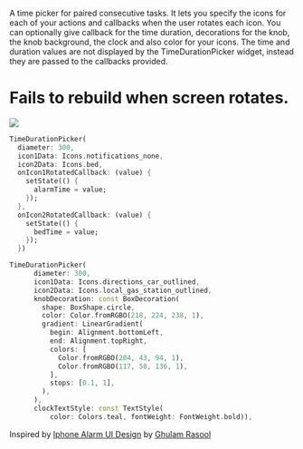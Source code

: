 <!-- 
This README describes the package. If you publish this package to pub.dev,
this README's contents appear on the landing page for your package.

For information about how to write a good package README, see the guide for
[writing package pages](https://dart.dev/guides/libraries/writing-package-pages). 

For general information about developing packages, see the Dart guide for
[creating packages](https://dart.dev/guides/libraries/create-library-packages)
and the Flutter guide for
[developing packages and plugins](https://flutter.dev/developing-packages). 
-->

A time picker for paired consecutive tasks. It lets you specify the icons for each of your actions and callbacks when the user rotates each icon. You can optionally give callback for the time duration, decorations for the knob, the knob background, the clock and also color for your icons. The time and duration values are not displayed by the TimeDurationPicker widget, instead they are passed to the callbacks provided.

# Fails to rebuild when screen rotates.

![](https://github.com/surafelMelese/time-duration-picker/raw/main/demos/main_demo.gif)
```dart
TimeDurationPicker(
  diameter: 300,
  icon1Data: Icons.notifications_none,
  icon2Data: Icons.bed,
  onIcon1RotatedCallback: (value) {
    setState(() {
      alarmTime = value;
    });
  },
  onIcon2RotatedCallback: (value) {
    setState(() {
      bedTime = value;
    });
  })
```
<!-- ![](https://github.com/surafelMelese/time-duration-picker/raw/main/demos/demo1.gif) -->
```dart
TimeDurationPicker(
      diameter: 300,
      icon1Data: Icons.directions_car_outlined,
      icon2Data: Icons.local_gas_station_outlined,
      knobDecoration: const BoxDecoration(
        shape: BoxShape.circle,
        color: Color.fromRGBO(218, 224, 238, 1),
        gradient: LinearGradient(
          begin: Alignment.bottomLeft,
          end: Alignment.topRight,
          colors: [
            Color.fromRGBO(204, 43, 94, 1),
            Color.fromRGBO(117, 58, 136, 1),
          ],
          stops: [0.1, 1],
        ),
      ),
      clockTextStyle: const TextStyle(
          color: Colors.teal, fontWeight: FontWeight.bold)),
```

Inspired by [Iphone Alarm UI Design](https://dribbble.com/shots/17158885-Iphone-Alarm-UI-Design) by [Ghulam Rasool](https://dribbble.com/ghulaam-rasool)

